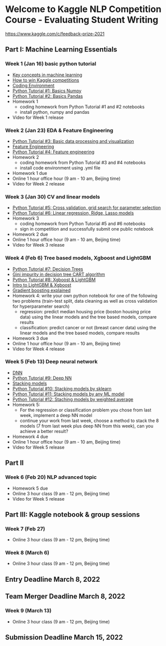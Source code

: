 # Welcome to Kaggle NLP Competition Course - Evaluating Student Writing
https://www.kaggle.com/c/feedback-prize-2021


## Part I: Machine Learning Essentials

### Week 1 (Jan 16) basic python tutorial
- [Key concepts in machine learning](https://towardsdatascience.com/machine-learning-basics-part-1-a36d38c7916)
- [How to win Kaggle competitions](https://docs.google.com/document/d/14KDMW_o1yflcZd4E0PSlKxzI68zdHG20Qz6X5wmkgSA/edit?usp=sharing)
- [Coding Environment](https://docs.google.com/presentation/d/1cYZACKaB7e2vRZAv8Oe1GcVy6U_xBeOoeptJsl3KZtI/edit?usp=sharing)
- [Python Tutorial #1: Basics Numpy](https://github.com/amenda860111/kaggle-pet/blob/main/tutorial_1_basic_numpy.ipynb)
- [Python Tutorial #2: Basics Pandas](https://github.com/amenda860111/kaggle-pet/blob/main/tutorial_2_basic_pandas.ipynb)
- Homework 1
	- coding homework from Python Tutorial #1 and #2 notebooks
	- install python, numpy and pandas 
- Video for Week 1 release


### Week 2 (Jan 23) EDA & Feature Engineering
- [Python Tutorial #3: Basic data processing and visualization](https://github.com/amenda860111/kaggle-pet/blob/main/tutorial_3_data_preprocessing_visualization.ipynb)
- [Feature Engineering](https://docs.google.com/presentation/d/13gwvLolY0Ug_WKROeVYpHpblWhNhvmj3DskSxsu3Ta0/edit#slide=id.ge645f5e39a_0_55)
- [Python Tutorial #4: Feature engineering](https://github.com/amenda860111/kaggle-pet/blob/main/tutorial_4_feature_engineering.ipynb)
- Homework 2
	- coding homework from Python Tutorial #3 and #4 notebooks
	- install code environment using .yml file
- Homework 1 due
- Online 1 hour office hour (9 am - 10 am, Beijing time)
- Video for Week 2 release


### Week 3 (Jan 30) CV and linear models
- [Python Tutorial #5: Cross validation, grid search for parameter selection](https://github.com/amenda860111/kaggle-pet/blob/main/tutorial_5_cross_validation.ipynb)
- [Python Tutorial #6: Linear regression, Ridge, Lasso models](https://github.com/amenda860111/kaggle-pet/blob/main/tutorial_6_linear%20models.ipynb)
- Homework 3
	- coding homework from Python Tutorial #5 and #6 notebooks
	- sign in competition and successfully submit one public notebook 
- Homework 2 due
- Online 1 hour office hour (9 am - 10 am, Beijing time)
- Video for Week 3 release

### Week 4 (Feb 6) Tree based models, Xgboost and LightGBM
- [Python Tutorial #7: Decision Trees](https://github.com/amenda860111/kaggle-pet/blob/main/tutorial_7_decision_tree.ipynb)
- [Gini impurity in decision tree CART algorithm](https://victorzhou.com/blog/gini-impurity/)
- [Python Tutorial #8: Xgboost & LightGBM](https://github.com/amenda860111/kaggle-pet/blob/main/tutorial_8_xgboost_LightGBM.ipynb)
- [Intro to LightGBM & Xgboost](https://www.kaggle.com/prashant111/lightgbm-classifier-in-python)
- [Gradient boosting explained](https://machinelearningmastery.com/gentle-introduction-gradient-boosting-algorithm-machine-learning/)
- Homework 4: write your own python notebook for one of the following two problems (train-test split, data cleaning as well as cross validation for hyperparameter search)
	- regression: predict median housing price (boston housing price data) using the linear models and the tree based models, compare results
	- classification: predict cancer or not (breast cancer data) using the linear models and the tree based models, compare results
- Homework 3 due
- Online 1 hour office hour (9 am - 10 am, Beijing time)
- Video for Week 4 release

### Week 5 (Feb 13) Deep neural network
- [DNN](https://docs.google.com/presentation/d/1X5zYyAD5rEJv6gQVaBy2i_0ti0_JOVGcUMwxBRnzwYE/edit#slide=id.gde0cd20ce7_0_76)
- [Python Tutorial #9: Deep NN](https://github.com/amenda860111/kaggle-pet/blob/main/tutorial_9_deep_NN.ipynb)
- [Stacking models](https://docs.google.com/presentation/d/1DBp7sNM__CKd38C6QdATjQhdj9lK5DD6UkZqx2FZ7gI/edit#slide=id.gebaeaeb46d_0_39)
- [Python Tutorial #10: Stacking models by sklearn](https://github.com/amenda860111/kaggle-pet/blob/main/tutorial_10_stacking_models_sklearn.ipynb)
- [Python Tutorial #11: Stacking models by any ML model](https://github.com/amenda860111/kaggle-pet/blob/main/tutorial_11_stacking_models_by%20ML.ipynb)
- [Python Tutorial #12: Staching models by weighted average](https://github.com/amenda860111/kaggle-pet/blob/main/tutorial_12_stacking_models_by_weighted_average.ipynb)
- Homework 5: 
	- For the regression or classification problem you chose from last week, implement a deep NN model
	- continue your work from last week, choose a method to stack the 8 models (7 from last week plus deep NN from this week), can you achieve a better result?
- Homework 4 due
- Online 1 hour office hour (9 am - 10 am, Beijing time)
- Video for Week 5 release

## Part II 
### Week 6 (Feb 20) NLP advanced topic
- Homework 5 due
- Online 3 hour class (9 am - 12 pm, Beijing time)
- Video for Week 5 release

## Part III: Kaggle notebook & group sessions
### Week 7 (Feb 27)
- Online 3 hour class (9 am - 12 pm, Beijing time)
### Week 8 (March 6)
- Online 3 hour class (9 am - 12 pm, Beijing time)

## Entry Deadline March 8, 2022 
## Team Merger Deadline March 8, 2022

### Week 9 (March 13)
- Online 3 hour class (9 am - 12 pm, Beijing time)


## Submission Deadline March 15, 2022

